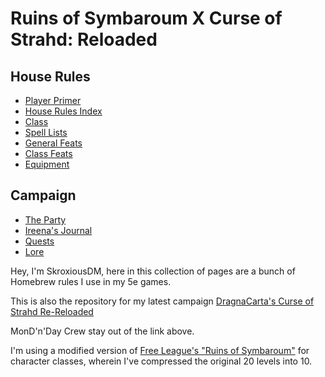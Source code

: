 # Ruins of Symbaroum X Curse of Strahd: Reloaded

 ## House Rules
 
 - [Player Primer](https://skroxiousdm.github.io/SkroxiousDM/1.%20Start%20Here/Player%20primer)
- [House Rules Index](https://skroxiousdm.github.io/SkroxiousDM/7.%20House%20Rules/1.%20House%20Rules%20Index)
- [Class](https://skroxiousdm.github.io/SkroxiousDM/3.Classes/Class)
- [Spell Lists ](https://skroxiousdm.github.io/SkroxiousDM/6.Spells/Spell%20Lists/0%20Spell%20Lists)
- [General Feats](https://skroxiousdm.github.io/SkroxiousDM/4.Feats/General%20Feats)
- [Class Feats](https://skroxiousdm.github.io/SkroxiousDM/4.Feats/Class%20Feats)
- [Equipment](https://skroxiousdm.github.io/SkroxiousDM/5.Equipment/equipment)
  
## Campaign

- [The Party](https://skroxiousdm.github.io/SkroxiousDM/RoS-CoS-RRL/Player%20characters/Party)
- [Ireena's Journal](https://skroxiousdm.github.io/SkroxiousDM/simple-quest/quests/party/shared/journalentry.2fpuvho4zrpautrg)
- [Quests](https://skroxiousdm.github.io/SkroxiousDM/simple-quest/quests/quests)
- [Lore](https://skroxiousdm.github.io/SkroxiousDM/simple-quest/lore/lore-contents)

  
Hey, I'm SkroxiousDM, here in this collection of pages are a bunch of Homebrew rules I use in my 5e games.

This is also the repository for my latest campaign [DragnaCarta's Curse of Strahd Re-Reloaded](https://www.strahdreloaded.com)

MonD'n'Day Crew stay out of the link above.

I'm using a modified version of [Free League's "Ruins of Symbaroum"](https://preview.drivethrurpg.com/en/product/317720/ruins-of-symbaroum-5e-the-promised-land) for character classes, wherein I've compressed the original 20 levels into 10.
